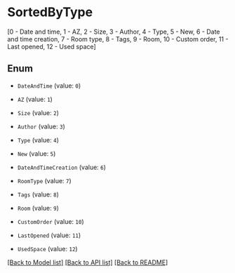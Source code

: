 # SortedByType

[0 - Date and time, 1 - AZ, 2 - Size, 3 - Author, 4 - Type, 5 - New, 6 - Date and time creation, 7 - Room type, 8 - Tags, 9 - Room, 10 - Custom order, 11 - Last opened, 12 - Used space]

## Enum

* `DateAndTime` (value: `0`)

* `AZ` (value: `1`)

* `Size` (value: `2`)

* `Author` (value: `3`)

* `Type` (value: `4`)

* `New` (value: `5`)

* `DateAndTimeCreation` (value: `6`)

* `RoomType` (value: `7`)

* `Tags` (value: `8`)

* `Room` (value: `9`)

* `CustomOrder` (value: `10`)

* `LastOpened` (value: `11`)

* `UsedSpace` (value: `12`)

[[Back to Model list]](../README.md#documentation-for-models) [[Back to API list]](../README.md#documentation-for-api-endpoints) [[Back to README]](../README.md)
